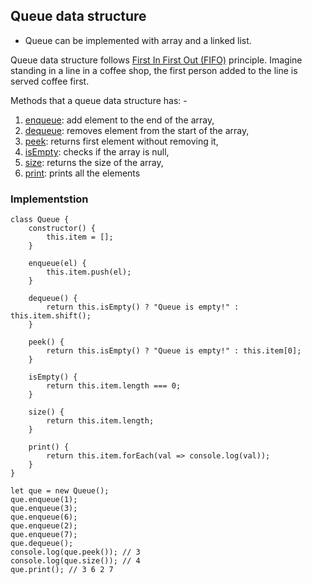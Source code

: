 ## Queue data structure

- Queue can be implemented with array and a linked list.

Queue data structure follows <u>First In First Out (FIFO)</u> principle. Imagine standing in a line in a coffee shop, the first person added to the line is served coffee first.

Methods that a queue data structure has: -

1. <u>enqueue</u>: add element to the end of the array,
2. <u>dequeue</u>: removes element from the start of the array,
3. <u>peek</u>: returns first element without removing it,
4. <u>isEmpty</u>: checks if the array is null,
5. <u>size</u>: returns the size of the array,
6. <u>print</u>: prints all the elements

### Implementstion

```
class Queue {
    constructor() {
        this.item = [];
    }

    enqueue(el) {
        this.item.push(el);
    }

    dequeue() {
        return this.isEmpty() ? "Queue is empty!" :  this.item.shift();
    }

    peek() {
        return this.isEmpty() ? "Queue is empty!" : this.item[0];
    }

    isEmpty() {
        return this.item.length === 0;
    }

    size() {
        return this.item.length;
    }

    print() {
        return this.item.forEach(val => console.log(val));
    }
}

let que = new Queue();
que.enqueue(1);
que.enqueue(3);
que.enqueue(6);
que.enqueue(2);
que.enqueue(7);
que.dequeue();
console.log(que.peek()); // 3
console.log(que.size()); // 4
que.print(); // 3 6 2 7
```
